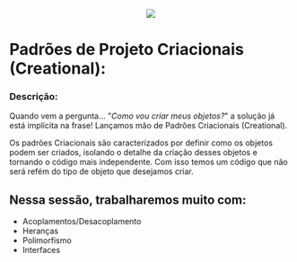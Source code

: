 <p align="center">
  <img src="https://i.imgur.com/NVjJ7fN.jpg">
</p>

# Padrões de Projeto Criacionais (Creational):

### Descrição:

Quando vem a pergunta... "*Como vou criar meus objetos?*" a solução já está implícita na frase! Lançamos mão de Padrões Criacionais (Creational).

Os padrões Criacionais são caracterizados por definir como os objetos podem ser criados, isolando o detalhe da criação desses objetos e tornando o código mais independente. Com isso temos um código que não será refém do tipo de objeto que desejamos criar.

## Nessa sessão, trabalharemos muito com:
- Acoplamentos/Desacoplamento
- Heranças
- Polimorfismo
- Interfaces 
